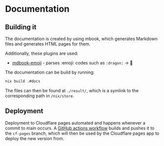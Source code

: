 # Documentation

## Building it

The documentation is created by using mbook, which generates Markdown files and generates HTML pages for them.

Additionally, these plugins are used:

- [mdbook-emoji](https://github.com/almereyda/mdbook-emoji) - parses :emoji: codes such as `:dragon:` -> :dragon:

The documentation can be build by running:

```sh
nix build .#docs
```

The files can then be found at `./result/`, which is a symlink to the corresponding path in `/nix/store`.

## Deployment

Deployment to Cloudflare pages automated and happens whenever a commit to main occurs. A [GitHub actions workflow](https://github.com/garuda-linux/infrastructure-nix/blob/main/.github/workflows/pages.yml) builds and pushes it to the `cf-pages` branch, which will then be used by the Cloudflare pages app to deploy the new version from.
